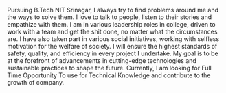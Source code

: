 Pursuing B.Tech NIT Srinagar, I always try to find problems around me and the ways to solve them. I love to talk to people, listen to their stories and empathize with them. 
I am in various leadership roles in college, driven to work with a team and get the shit done, no matter what the circumstances are. 
I have also taken part in various social initiatives, working with selfless motivation for the welfare of society.
I will ensure the highest standards of safety, quality, and efficiency in every project I undertake. My goal is to be at the forefront of advancements in cutting-edge technologies and sustainable practices to shape the future.
Currently, I am looking for Full Time Opportunity To use for Technical Knowledge and contribute to the growth of company.
